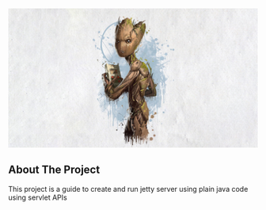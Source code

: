 
<br />

![image](https://github.com/kshitijarade/java-jetty-demo/blob/main/logo.jpg?raw=true)


## About The Project
This project is a guide to create and run jetty server using plain java code using servlet APIs
